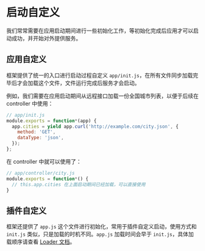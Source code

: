 # 启动自定义

我们常常需要在应用启动期间进行一些初始化工作，等初始化完成后应用才可以启动成功，并开始对外提供服务。

## 应用自定义

框架提供了统一的入口进行启动过程自定义 `app/init.js`，在所有文件同步加载完毕后才会加载这个文件，文件运行完成后服务才会启动。

例如，我们需要在应用启动期间从远程接口加载一份全国城市列表，以便于后续在 controller 中使用：

```js
// app/init.js
module.exports = function*(app) {
  app.cities = yield app.curl('http://example.com/city.json', {
    method: 'GET',
    dataType: 'json',
  });
};
```

在 controller 中就可以使用了：

```js
// app/controller/city.js
module.exports = function*() {
  // this.app.cities 在上面启动期间已经加载，可以直接使用
}
```

## 插件自定义

框架还提供了 `app.js` 这个文件进行初始化，常用于插件自定义启动，使用方式和 `init.js` 类似，只是加载的时机不同。`app.js` 加载时间会早于 `init.js`，具体加载顺序请查看 [Loader 文档](../advanced/loader.md)。
